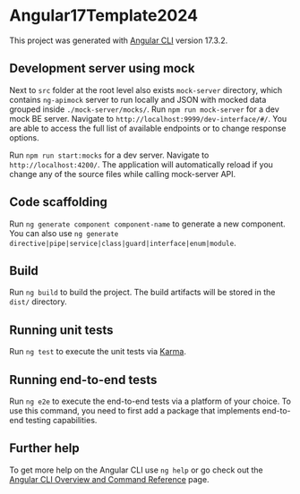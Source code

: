 # Angular17Template2024

This project was generated with [Angular CLI](https://github.com/angular/angular-cli) version 17.3.2.


## Development server using mock
Next to `src` folder at the root level also exists `mock-server` directory, which contains `ng-apimock` server to run locally and JSON with mocked data grouped inside `./mock-server/mocks/`.
Run `npm run mock-server` for a dev mock BE server. Navigate to `http://localhost:9999/dev-interface/#/`. You are able to access the full list of available endpoints or to change response options.

Run `npm run start:mocks` for a dev server. Navigate to `http://localhost:4200/`. The application will automatically reload if you change any of the source files while calling mock-server API.


## Code scaffolding

Run `ng generate component component-name` to generate a new component. You can also use `ng generate directive|pipe|service|class|guard|interface|enum|module`.

## Build

Run `ng build` to build the project. The build artifacts will be stored in the `dist/` directory.

## Running unit tests

Run `ng test` to execute the unit tests via [Karma](https://karma-runner.github.io).

## Running end-to-end tests

Run `ng e2e` to execute the end-to-end tests via a platform of your choice. To use this command, you need to first add a package that implements end-to-end testing capabilities.

## Further help

To get more help on the Angular CLI use `ng help` or go check out the [Angular CLI Overview and Command Reference](https://angular.io/cli) page.
